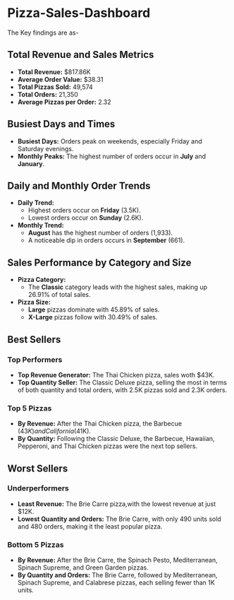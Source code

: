 # Pizza-Sales-Dashboard
The Key findings are as-

## Total Revenue and Sales Metrics
- **Total Revenue:** $817.86K
- **Average Order Value:** $38.31
- **Total Pizzas Sold:** 49,574
- **Total Orders:** 21,350
- **Average Pizzas per Order:** 2.32

## Busiest Days and Times
- **Busiest Days:** Orders peak on weekends, especially Friday and Saturday evenings.
- **Monthly Peaks:** The highest number of orders occur in **July** and **January**.

## Daily and Monthly Order Trends
- **Daily Trend:** 
  - Highest orders occur on **Friday** (3.5K).
  - Lowest orders occur on **Sunday** (2.6K).
- **Monthly Trend:**
  - **August** has the highest number of orders (1,933).
  - A noticeable dip in orders occurs in **September** (661).

## Sales Performance by Category and Size
- **Pizza Category:** 
  - The **Classic** category leads with the highest sales, making up 26.91% of total sales.
- **Pizza Size:**
  - **Large** pizzas dominate with 45.89% of sales.
  - **X-Large** pizzas follow with 30.49% of sales.

## Best Sellers

### Top Performers
- **Top Revenue Generator:** The Thai Chicken pizza, sales woth $43K.
- **Top Quantity Seller:** The Classic Deluxe pizza, selling the most in terms of both quantity and total orders, with 2.5K pizzas sold and 2.3K orders.

### Top 5 Pizzas
- **By Revenue:** After the Thai Chicken pizza, the Barbecue ($43K) and California ($41K).
- **By Quantity:** Following the Classic Deluxe, the Barbecue, Hawaiian, Pepperoni, and Thai Chicken pizzas were the next top sellers.

## Worst Sellers

### Underperformers
- **Least Revenue:** The Brie Carre pizza,with the lowest revenue at just $12K.
- **Lowest Quantity and Orders:** The Brie Carre, with only 490 units sold and 480 orders, making it the least popular pizza.

### Bottom 5 Pizzas
- **By Revenue:** After the Brie Carre, the Spinach Pesto, Mediterranean, Spinach Supreme, and Green Garden pizzas.
- **By Quantity and Orders:** The Brie Carre, followed by Mediterranean, Spinach Supreme, and Calabrese pizzas, each selling fewer than 1K units.

